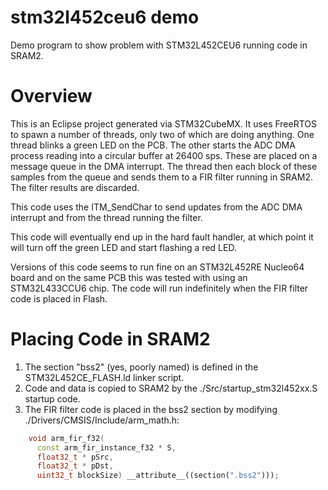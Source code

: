 stm32l452ceu6 demo
====

Demo program to show problem with STM32L452CEU6 running code in SRAM2.

Overview
====

This is an Eclipse project generated via STM32CubeMX.  It uses FreeRTOS to 
spawn a number of threads, only two of which are doing anything.  One thread
blinks a green LED on the PCB.  The other starts the ADC DMA process reading
into a circular buffer at 26400 sps.  These are placed on a message queue in
the DMA interrupt.  The thread then each block of these samples from the
queue and sends them to a FIR filter running in SRAM2.  The filter results
are discarded.

This code uses the ITM_SendChar to send updates from the ADC DMA interrupt
and from the thread running the filter.

This code will eventually end up in the hard fault handler, at which point
it will turn off the green LED and start flashing a red LED.

Versions of this code seems to run fine on an STM32L452RE Nucleo64 board and
on the same PCB this was tested with using an STM32L433CCU6 chip.  The code
will run indefinitely when the FIR filter code is placed in Flash.

Placing Code in SRAM2
====

1. The section "bss2" (yes, poorly named) is defined in the
STM32L452CE_FLASH.ld linker script.
2. Code and data is copied to SRAM2 by the ./Src/startup_stm32l452xx.S
startup code.
3. The FIR filter code is placed in the bss2 section by modifying
./Drivers/CMSIS/Include/arm_math.h:

```c++
    void arm_fir_f32(
      const arm_fir_instance_f32 * S,
      float32_t * pSrc,
      float32_t * pDst,
      uint32_t blockSize) __attribute__((section(".bss2")));
```
